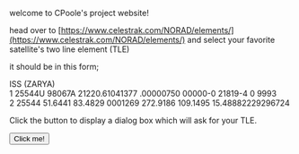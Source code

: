 welcome to CPoole's project website!

head over to [https://www.celestrak.com/NORAD/elements/](https://www.celestrak.com/NORAD/elements/) and select your favorite satellite's two line element (TLE)

it should be in this form;

ISS (ZARYA)             
1 25544U 98067A   21220.61041377  .00000750  00000-0  21819-4 0  9993  
2 25544  51.6441  83.4829 0001269 272.9186 109.1495 15.48882229296724

<p>Click the button to display a dialog box which will ask for your TLE.</p>

<button onclick="myFunction()">Click me!</button>

<p id="demo"></p>

<script src='whatever'>{newline}</script>
<script>
function myFunction() {
  var tle = window.prompt("Paste your TLE: ");
  window.alert("Your TLE is " + tle);
  
  let str = tle;
  const myArrLines = tle.split("\n");
  
  satelliteName = myArrLines[0];
  
  catalogNum = myArr[];
  classification = myArr[];
  
}
</script>
<!---
<script src="script.js" type="text/javascript"></script>
--->
